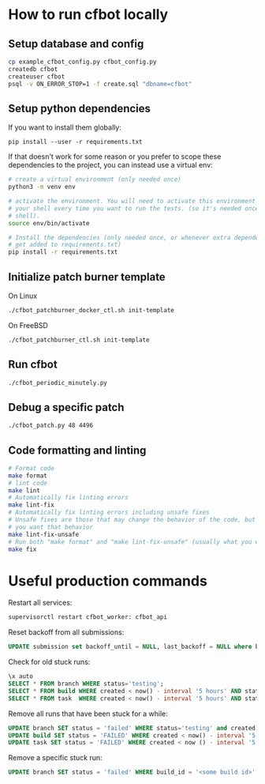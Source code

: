 # How to run cfbot locally

## Setup database and config

```bash
cp example_cfbot_config.py cfbot_config.py
createdb cfbot
createuser cfbot
psql -v ON_ERROR_STOP=1 -f create.sql "dbname=cfbot"
```

## Setup python dependencies

If you want to install them globally:
```
pip install --user -r requirements.txt
```

If that doesn't work for some reason or you prefer to scope these dependencies
to the project, you can instead use a virtual env:

```bash
# create a virtual environment (only needed once)
python3 -m venv env

# activate the environment. You will need to activate this environment in
# your shell every time you want to run the tests. (so it's needed once per
# shell).
source env/bin/activate

# Install the dependencies (only needed once, or whenever extra dependencies
# get added to requirements.txt)
pip install -r requirements.txt
```

## Initialize patch burner template

On Linux

```bash
./cfbot_patchburner_docker_ctl.sh init-template
```

On FreeBSD
```bash
./cfbot_patchburner_ctl.sh init-template
```

## Run cfbot

```bash
./cfbot_periodic_minutely.py
```

## Debug a specific patch

```bash
./cfbot_patch.py 48 4496
```

## Code formatting and linting

```bash
# Format code
make format
# lint code
make lint
# Automatically fix linting errors
make lint-fix
# Automatically fix linting errors including unsafe fixes
# Unsafe fixes are those that may change the behavior of the code, but usually
# you want that behavior
make lint-fix-unsafe
# Run both "make format" and "make lint-fix-unsafe" (usually what you want)
make fix
```

# Useful production commands

Restart all services:
```bash
supervisorctl restart cfbot_worker: cfbot_api
```

Reset backoff from all submissions:
```sql
UPDATE submission set backoff_until = NULL, last_backoff = NULL where backoff_until is not null;
```

Check for old stuck runs:
```sql
\x auto
SELECT * FROM branch WHERE status='testing';
SELECT * FROM build WHERE created < now() - interval '5 hours' AND status='EXECUTING';
SELECT * FROM task  WHERE created < now() - interval '5 hours' AND status not in ('FAILED', 'ABORTED', 'ERRORED', 'COMPLETED', 'PAUSED');
```

Remove all runs that have been stuck for a while:
```sql
UPDATE branch SET status = 'failed' WHERE status='testing' and created < now() - interval '5 hours';
UPDATE build SET status = 'FAILED' WHERE created < now() - interval '5 hours' AND status='EXECUTING';
UPDATE task SET status = 'FAILED' WHERE created < now () - interval '5 hours' AND status not in ('FAILED', 'ABORTED', 'ERRORED', 'COMPLETED', 'PAUSED');
```

Remove a specific stuck run:
```sql
UPDATE branch SET status = 'failed' WHERE build_id = '<some build id>'
```
